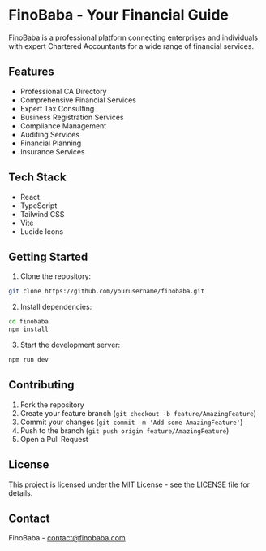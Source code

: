 # FinoBaba - Your Financial Guide

FinoBaba is a professional platform connecting enterprises and individuals with expert Chartered Accountants for a wide range of financial services.

## Features

- Professional CA Directory
- Comprehensive Financial Services
- Expert Tax Consulting
- Business Registration Services
- Compliance Management
- Auditing Services
- Financial Planning
- Insurance Services

## Tech Stack

- React
- TypeScript
- Tailwind CSS
- Vite
- Lucide Icons

## Getting Started

1. Clone the repository:
```bash
git clone https://github.com/yourusername/finobaba.git
```

2. Install dependencies:
```bash
cd finobaba
npm install
```

3. Start the development server:
```bash
npm run dev
```

## Contributing

1. Fork the repository
2. Create your feature branch (`git checkout -b feature/AmazingFeature`)
3. Commit your changes (`git commit -m 'Add some AmazingFeature'`)
4. Push to the branch (`git push origin feature/AmazingFeature`)
5. Open a Pull Request

## License

This project is licensed under the MIT License - see the LICENSE file for details.

## Contact

FinoBaba - contact@finobaba.com
